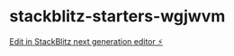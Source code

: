 # stackblitz-starters-wgjwvm

[Edit in StackBlitz next generation editor ⚡️](https://stackblitz.com/~/github.com/pwepam/stackblitz-starters-wgjwvm)
